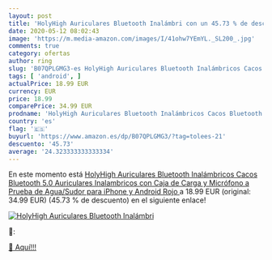 ```yaml
---
layout: post
title: 'HolyHigh Auriculares Bluetooth Inalámbri con un 45.73 % de descuento'
date: 2020-05-12 08:02:43
image: 'https://m.media-amazon.com/images/I/41ohw7YEmYL._SL200_.jpg'
comments: true
category: ofertas
author: ring
slug: 'B07QPLGMG3-es HolyHigh Auriculares Bluetooth Inalámbricos Cacos...'
tags: [ 'android', ]
actualPrice: 18.99 EUR
currency: EUR
price: 18.99
comparePrice: 34.99 EUR
prodname: 'HolyHigh Auriculares Bluetooth Inalámbricos Cacos Bluetooth 5.0 Auriculares Inalambricos con Caja de Carga y Micrófono a Prueba de Agua/Sudor para iPhone y Android Rojo '
country: 'es'
flag: '🇪🇸'
buyurl: 'https://www.amazon.es/dp/B07QPLGMG3/?tag=tolees-21'
descuento: '45.73'
average: '24.323333333333334'
---
```


En este momento está [HolyHigh Auriculares Bluetooth Inalámbricos Cacos Bluetooth 5.0 Auriculares Inalambricos con Caja de Carga y Micrófono a Prueba de Agua/Sudor para iPhone y Android Rojo ](https://www.amazon.es/dp/B07QPLGMG3/?tag=tolees-21) a 18.99 EUR (original: 34.99 EUR) (45.73 %  de descuento) en el siguiente enlace!

[![HolyHigh Auriculares Bluetooth Inalámbri](https://m.media-amazon.com/images/I/41ohw7YEmYL._SL200_.jpg)](https://www.amazon.es/dp/B07QPLGMG3/?tag=tolees-21)

🔎:


[🛒 Aquí!!!](https://www.amazon.es/dp/B07QPLGMG3/?tag=tolees-21)
